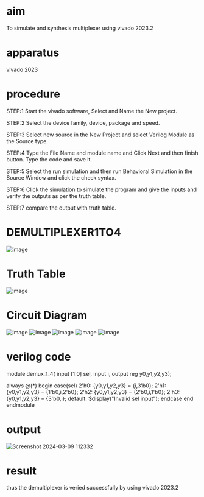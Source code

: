 
# aim
To simulate and synthesis multiplexer using vivado 2023.2

# apparatus
vivado 2023

# procedure
STEP:1 Start the vivado software, Select and Name the New project.

STEP:2 Select the device family, device, package and speed.

STEP:3 Select new source in the New Project and select Verilog Module as the Source type.

STEP:4 Type the File Name and module name and Click Next and then finish button. Type the code and save it.

STEP:5 Select the run simulation and then run Behavioral Simulation in the Source Window and click the check syntax.

STEP:6 Click the simulation to simulate the program and give the inputs and verify the outputs as per the truth table.

STEP:7 compare the output with truth table.
# DEMULTIPLEXER1TO4
![image](https://github.com/RESMIRNAIR/DEMULTIPLEXER1TO4/assets/154305926/b6d81e6c-81ec-4f91-ae42-832a68f8facc)
# Truth Table
![image](https://github.com/RESMIRNAIR/DEMULTIPLEXER1TO4/assets/154305926/bb0a83c7-b4f3-463b-b422-f2ff65b1a0ee)
# Circuit Diagram
![image](https://github.com/RESMIRNAIR/DEMULTIPLEXER1TO4/assets/154305926/dcd56444-97dd-454b-bddf-c7472c4af1de)
![image](https://github.com/RESMIRNAIR/DEMULTIPLEXER1TO4/assets/154305926/03fbbbdf-8ae3-4653-8047-7d4cbf555ccb)
![image](https://github.com/RESMIRNAIR/DEMULTIPLEXER1TO4/assets/154305926/f48cc07d-c76f-4d1c-8907-11e99711b751)
![image](https://github.com/RESMIRNAIR/DEMULTIPLEXER1TO4/assets/154305926/a3075cf9-55ba-4478-b20c-c7128badef04)
![image](https://github.com/RESMIRNAIR/DEMULTIPLEXER1TO4/assets/154305926/e07386db-69b3-4a5f-945f-b38929b801ea)

# verilog code
module demux_1_4(
  input [1:0] sel,
  input  i,
  output reg y0,y1,y2,y3);
    
  always @(*) begin
    case(sel)
      2'h0: {y0,y1,y2,y3} = {i,3'b0};
      2'h1: {y0,y1,y2,y3} = {1'b0,i,2'b0};
      2'h2: {y0,y1,y2,y3} = {2'b0,i,1'b0};
      2'h3: {y0,y1,y2,y3} = {3'b0,i};
      default: $display("Invalid sel input");
    endcase
  end
endmodule
 # output

 ![Screenshot 2024-03-09 112332](https://github.com/lathika024/DEMULTIPLEXER1TO4/assets/165888553/9ff8f11d-da98-4881-bcdd-06c733fbaa6b)

# result
thus the demultiplexer is veried successfully by using vivado 2023.2
